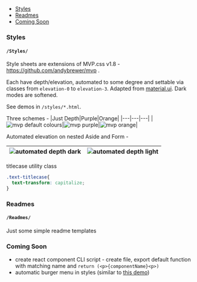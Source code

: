 - [Styles](#styles)
- [Readmes](#readmes)
- [Coming Soon](#coming-soon)


### Styles
#### `/Styles/`
Style sheets are extensions of MVP.css v1.8 - https://github.com/andybrewer/mvp .

Each have depth/elevation, automated to some degree and settable via classes from `elevation-0` to `elevation-3`.  Adapted from [material.ui](https://material.io/design/color/dark-theme.html#properties).
Dark modes are softened.

See demos in `/styles/*.html`.

Three schemes - 
|Just Depth|Purple|Orange|
|---|---|---|
|![mvp default colours](https://user-images.githubusercontent.com/72463218/156858864-71a7a8bd-6c22-4713-a1a7-d5c9de2145aa.png)|![mvp purple](https://user-images.githubusercontent.com/72463218/156858640-cf3b32e0-9d0a-42f9-a44b-bc8cb96d2d2f.png)|![mvp orange](https://user-images.githubusercontent.com/72463218/156858918-e62cd7bf-dee1-42d9-b15d-0ce1fea056d7.png)|

Automated elevation on nested Aside and Form - 

|![automated depth dark](https://user-images.githubusercontent.com/72463218/156858742-4636fd09-7bf4-420d-96b0-e1a67f7d1bff.png)|![automated depth light](https://user-images.githubusercontent.com/72463218/156858768-3c32591b-61d0-46b9-9924-0bbe643aee9c.png)|
|---|---|

titlecase utility class
```css
.text-titlecase{
  text-transform: capitalize;
}
```

### Readmes
#### `/Readmes/`
Just some simple readme templates

### Coming Soon
- create react component CLI script - create file, export default function with matching name and `return (<p>{componentName}<p>)`
- automatic burger menu in styles (similar to [this demo](https://dbbrowne.github.io/blog/blog/pure-css-burger-menu/))